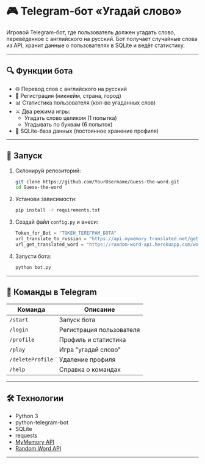# 🎮 Telegram-бот «Угадай слово»

Игровой Telegram-бот, где пользователь должен угадать слово, перевёденное с английского на русский. Бот получает случайные слова из API, хранит данные о пользователях в SQLite и ведёт статистику.

---

## 🔍 Функции бота

- 🌐 Перевод слов с английского на русский
- 👤 Регистрация (никнейм, страна, город)
- 📊 Статистика пользователя (кол-во угаданных слов)
- ⚔️ Два режима игры:
  - Угадать слово целиком (1 попытка)
  - Угадывать по буквам (6 попыток)
- 📁 SQLite-база данных (постоянное хранение профиля)

---

## 🚀 Запуск

1. Склонируй репозиторий:
   ```bash
   git clone https://github.com/YourUsername/Guess-the-word.git
   cd Guess-the-word
   ```

2. Установи зависимости:
   ```bash
   pip install -r requirements.txt
   ```

3. Создай файл `config.py` и внеси:
   ```python
   Token_for_Bot = "ТОКЕН_ТЕЛЕГРАМ_БОТА"
   url_translate_to_russian = "https://api.mymemory.translated.net/get"
   url_get_translated_word = "https://random-word-api.herokuapp.com/word"
   ```

4. Запусти бота:
   ```bash
   python bot.py
   ```

---

## 📄 Команды в Telegram

| Команда         | Описание                        |
|----------------------|------------------------------------|
| `/start`             | Запуск бота                    |
| `/login`             | Регистрация пользователя          |
| `/profile`           | Профиль и статистика                |
| `/play`              | Игра "угадай слово"           |
| `/deleteProfile`     | Удаление профиля             |
| `/help`              | Справка о командах              |

---

## 🛠️ Технологии

- Python 3
- python-telegram-bot
- SQLite
- requests
- [MyMemory API](https://mymemory.translated.net/)
- [Random Word API](https://random-word-api.herokuapp.com/)

---
